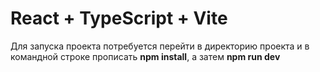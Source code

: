 # React + TypeScript + Vite

Для запуска проекта потребуется перейти в директорию проекта и в командной строке прописать **npm install**, а затем **npm run dev**
